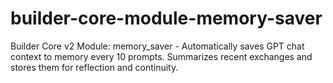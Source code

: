 # builder-core-module-memory-saver
Builder Core v2 Module: memory_saver - Automatically saves GPT chat context to memory every 10 prompts. Summarizes recent exchanges and stores them for reflection and continuity.
